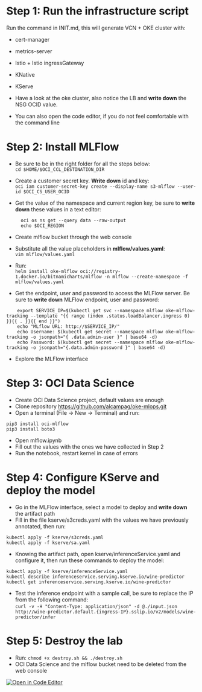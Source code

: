 # Step 1: Run the infrastructure script
Run the command in INIT.md, this will generate VCN + OKE cluster with:
* cert-manager
* metrics-server
* Istio + Istio ingressGateway
* KNative
* KServe
  

* Have a look at the oke cluster, also notice the LB and **write down** the NSG OCID value.  
* You can also open the code editor, if you do not feel comfortable with the command line

# Step 2: Install MLFlow

* Be sure to be in the right folder for all the steps below:  
`cd $HOME/$OCI_CCL_DESTINATION_DIR`
* Create a customer secret key. **Write down** id and key:  
  `oci iam customer-secret-key create --display-name s3-mlflow --user-id $OCI_CS_USER_OCID`

* Get the value of the namespace and current region key, be sure to **write down** these values in a text editor:
  ```
    oci os ns get --query data --raw-output
    echo $OCI_REGION
  ```
* Create mlflow bucket through the web console
* Substitute all the value placeholders in **mlflow/values.yaml**:  
  `vim mlflow/values.yaml`
* Run:  
``` helm install oke-mlflow oci://registry-1.docker.io/bitnamicharts/mlflow -n mlflow --create-namespace -f mlflow/values.yaml ```
* Get the endpoint, user and password to access the MLFlow server. Be sure to **write down** MLFlow endpoint, user and password:  
```
    export SERVICE_IP=$(kubectl get svc --namespace mlflow oke-mlflow-tracking --template "{{ range (index .status.loadBalancer.ingress 0) }}{{ . }}{{ end }}")
    echo "MLflow URL: http://$SERVICE_IP/"
    echo Username: $(kubectl get secret --namespace mlflow oke-mlflow-tracking -o jsonpath="{ .data.admin-user }" | base64 -d)
    echo Password: $(kubectl get secret --namespace mlflow oke-mlflow-tracking -o jsonpath="{.data.admin-password }" | base64 -d)
```
* Explore the MLFlow interface

# Step 3: OCI Data Science

* Create OCI Data Science project, default values are enough
* Clone repository https://github.com/alcampag/oke-mlops.git
* Open a terminal (File -> New -> Terminal) and run:  
```
pip3 install oci-mlflow
pip3 install boto3
```
* Open mlflow.ipynb
* Fill out the values with the ones we have collected in Step 2
* Run the notebook, restart kernel in case of errors

# Step 4: Configure KServe and deploy the model

* Go in the MLFlow interface, select a model to deploy and **write down** the artifact path
* Fill in the file kserve/s3creds.yaml with the values we have previously annotated, then run:  
```
kubectl apply -f kserve/s3creds.yaml
kubectl apply -f kserve/sa.yaml
```
* Knowing the artifact path, open kserve/inferenceService.yaml and configure it, then run these commands to deploy the model:
```
kubectl apply -f kserve/inferenceService.yaml
kubectl describe inferenceservice.serving.kserve.io/wine-predictor
kubectl get inferenceservice.serving.kserve.io/wine-predictor
```
* Test the inference endpoint with a sample call, be sure to replace the IP from the following command:  
``` curl -v -H "Content-Type: application/json" -d @./input.json http://wine-predictor.default.{ingress-IP}.sslip.io/v2/models/wine-predictor/infer ```

# Step 5: Destroy the lab

* Run: ``` chmod +x destroy.sh && ./destroy.sh ```
* OCI Data Science and the mlflow bucket need to be deleted from the web console

[![Open in Code Editor](https://raw.githubusercontent.com/oracle-devrel/oci-code-editor-samples/main/images/open-in-code-editor.png)](https://cloud.oracle.com/?region=home&cs_repo_url=https://github.com/alcampag/oke-mlops.git&cs_branch=main&cs_readme_path=INIT.md&cs_open_ce=false)

